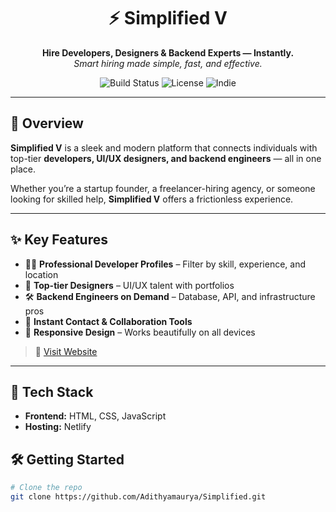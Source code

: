 <h1 align="center">⚡ Simplified V</h1>
<p align="center">
  <b>Hire Developers, Designers & Backend Experts — Instantly.</b><br>
  <i>Smart hiring made simple, fast, and effective.</i>
</p>

<p align="center">
  <img src="https://img.shields.io/badge/build-stable-success" alt="Build Status">
  <img src="https://img.shields.io/github/license/Adithyamaurya/Simplified" alt="License">
  <img src="https://img.shields.io/badge/Made%20by-Indie%20Builders-blueviolet" alt="Indie">
</p>

---

## 🚀 Overview

**Simplified V** is a sleek and modern platform that connects individuals with top-tier **developers, UI/UX designers, and backend engineers** — all in one place.

Whether you’re a startup founder, a freelancer-hiring agency, or someone looking for skilled help, **Simplified V** offers a frictionless experience.

---

## ✨ Key Features

- 👨‍💻 **Professional Developer Profiles** – Filter by skill, experience, and location
- 🎨 **Top-tier Designers** – UI/UX talent with portfolios
- 🛠️ **Backend Engineers on Demand** – Database, API, and infrastructure pros
- 💬 **Instant Contact & Collaboration Tools**
- 📱 **Responsive Design** – Works beautifully on all devices

> 🔗 [Visit Website](https://simplifiedv.netlify.app/)  

---

## 🧰 Tech Stack

- **Frontend:** HTML, CSS, JavaScript
- **Hosting:** Netlify


## 🛠️ Getting Started
```bash
# Clone the repo
git clone https://github.com/Adithyamaurya/Simplified.git

